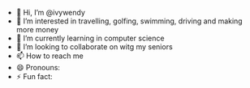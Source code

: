 - 👋 Hi, I’m @ivywendy
- 👀 I’m interested in travelling, golfing, swimming, driving and making more money
- 🌱 I’m currently learning in computer science
- 💞️ I’m looking to collaborate on witg my seniors
- 📫 How to reach me 
- 😄 Pronouns: 
- ⚡ Fun fact: 

<!---
ivywendy/ivywendy is a ✨ special ✨ repository because its `README.md` (this file) appears on your GitHub profile.
You can click the Preview link to take a look at your changes.
--->
